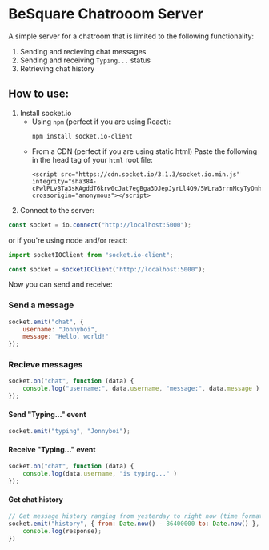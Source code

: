 # BeSquare Chatrooom Server

A simple server for a chatroom that is limited to the following functionality:

1. Sending and recieving chat messages
2. Sending and receiving `Typing...` status
3. Retrieving chat history


## How to use:

1. Install socket.io
    - Using `npm` (perfect if you are using React):
        ```console
        npm install socket.io-client
        ```
    - From a CDN (perfect if you are using static html)
    Paste the following in the head tag of your `html` root file:
        ```
        <script src="https://cdn.socket.io/3.1.3/socket.io.min.js" integrity="sha384-cPwlPLvBTa3sKAgddT6krw0cJat7egBga3DJepJyrLl4Q9/5WLra3rrnMcyTyOnh" crossorigin="anonymous"></script>
        ```
2. Connect to the server:

```js
const socket = io.connect("http://localhost:5000");
```

or if you're using node and/or react:

```js
import socketIOClient from "socket.io-client";

const socket = socketIOClient("http://localhost:5000");
```

Now you can send and receive:

### Send a message

```javascript
socket.emit("chat", {
    username: "Jonnyboi",
    message: "Hello, world!"
});
```

### Recieve messages

```javascript
socket.on("chat", function (data) {
    console.log("username:", data.username, "message:", data.message )
});
```

#### Send "Typing..." event

```javascript
socket.emit("typing", "Jonnyboi");
```

#### Receive "Typing..." event

```javascript
socket.on("chat", function (data) {
    console.log(data.username, "is typing..." )
});
```

#### Get chat history

```javascript
// Get message history ranging from yesterday to right now (time format is UNIX timestamp in milliseconds)
socket.emit("history", { from: Date.now() - 86400000 to: Date.now() }, function (response){
    console.log(response);
})
```
